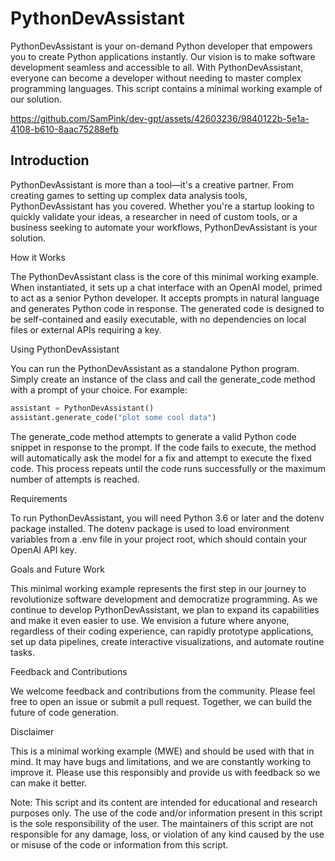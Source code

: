 # PythonDevAssistant

PythonDevAssistant is your on-demand Python developer that empowers you to create Python applications instantly. Our vision is to make software development seamless and accessible to all. With PythonDevAssistant, everyone can become a developer without needing to master complex programming languages. This script contains a minimal working example of our solution.


https://github.com/SamPink/dev-gpt/assets/42603236/9840122b-5e1a-4108-b610-8aac75288efb


## Introduction

PythonDevAssistant is more than a tool—it's a creative partner. From creating games to setting up complex data analysis tools, PythonDevAssistant has you covered. Whether you're a startup looking to quickly validate your ideas, a researcher in need of custom tools, or a business seeking to automate your workflows, PythonDevAssistant is your solution.

How it Works

The PythonDevAssistant class is the core of this minimal working example. When instantiated, it sets up a chat interface with an OpenAI model, primed to act as a senior Python developer. It accepts prompts in natural language and generates Python code in response. The generated code is designed to be self-contained and easily executable, with no dependencies on local files or external APIs requiring a key.

Using PythonDevAssistant

You can run the PythonDevAssistant as a standalone Python program. Simply create an instance of the class and call the generate_code method with a prompt of your choice. For example:

```python
assistant = PythonDevAssistant()
assistant.generate_code("plot some cool data")
```

The generate_code method attempts to generate a valid Python code snippet in response to the prompt. If the code fails to execute, the method will automatically ask the model for a fix and attempt to execute the fixed code. This process repeats until the code runs successfully or the maximum number of attempts is reached.

Requirements

To run PythonDevAssistant, you will need Python 3.6 or later and the dotenv package installed. The dotenv package is used to load environment variables from a .env file in your project root, which should contain your OpenAI API key.

Goals and Future Work

This minimal working example represents the first step in our journey to revolutionize software development and democratize programming. As we continue to develop PythonDevAssistant, we plan to expand its capabilities and make it even easier to use. We envision a future where anyone, regardless of their coding experience, can rapidly prototype applications, set up data pipelines, create interactive visualizations, and automate routine tasks.

Feedback and Contributions

We welcome feedback and contributions from the community. Please feel free to open an issue or submit a pull request. Together, we can build the future of code generation.

Disclaimer

This is a minimal working example (MWE) and should be used with that in mind. It may have bugs and limitations, and we are constantly working to improve it. Please use this responsibly and provide us with feedback so we can make it better.

Note: This script and its content are intended for educational and research purposes only. The use of the code and/or information present in this script is the sole responsibility of the user. The maintainers of this script are not responsible for any damage, loss, or violation of any kind caused by the use or misuse of the code or information from this script.
